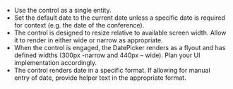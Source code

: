- Use the control as a single entity.
- Set the default date to the current date unless a specific date is required for context (e.g. the date of the conference).
- The control is designed to resize relative to available screen width. Allow it to render in either wide or narrow as appropriate.
- When the control is engaged, the DatePicker renders as a flyout and has defined widths (300px -narrow and 440px – wide). Plan your UI implementation accordingly.
- The control renders date in a specific format. If allowing for manual entry of date, provide helper text in the appropriate format.